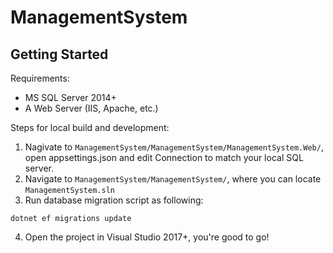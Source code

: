 # ManagementSystem

## Getting Started

Requirements:
- MS SQL Server 2014+
- A Web Server (IIS, Apache, etc.)

Steps for local build and development:
1. Nagivate to `ManagementSystem/ManagementSystem/ManagementSystem.Web/`, open appsettings.json and edit Connection to match your local SQL server.
2. Navigate to `ManagementSystem/ManagementSystem/`, where you can locate `ManagementSystem.sln`
3. Run database migration script as following:
```
dotnet ef migrations update
```
4. Open the project in Visual Studio 2017+, you're good to go!


